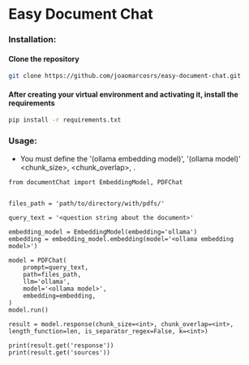 # Easy Document Chat

### Installation:
#### Clone the repository
```bash
git clone https://github.com/joaomarcosrs/easy-document-chat.git
```
#### After creating your virtual environment and activating it, install the requirements
```bash
pip install -r requirements.txt
```
### Usage:
- You must define the '(ollama embedding model)', '(ollama model)' <chunk_size>, <chunk_overlap>, <k>.

```python3
from documentChat import EmbeddingModel, PDFChat


files_path = 'path/to/directory/with/pdfs/'

query_text = '<question string about the document>'

embedding_model = EmbeddingModel(embedding='ollama')
embedding = embedding_model.embedding(model='<ollama embedding model>')

model = PDFChat(
    prompt=query_text,
    path=files_path,
    llm='ollama',
    model='<ollama model>',
    embedding=embedding,
)
model.run()

result = model.response(chunk_size=<int>, chunk_overlap=<int>, length_function=len, is_separator_regex=False, k=<int>)

print(result.get('response'))
print(result.get('sources'))
```


